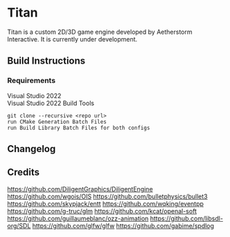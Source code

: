# Titan
Titan is a custom 2D/3D game engine developed by Aetherstorm Interactive. It is currently under development.

## Build Instructions
### Requirements
Visual Studio 2022  
Visual Studio 2022 Build Tools

```
git clone --recursive <repo url>
run CMake Generation Batch Files
run Build Library Batch Files for both configs
```

## Changelog

## Credits
https://github.com/DiligentGraphics/DiligentEngine
https://github.com/wgois/OIS
https://github.com/bulletphysics/bullet3
https://github.com/skypjack/entt
https://github.com/wqking/eventpp
https://github.com/g-truc/glm
https://github.com/kcat/openal-soft
https://github.com/guillaumeblanc/ozz-animation
https://github.com/libsdl-org/SDL
https://github.com/glfw/glfw
https://github.com/gabime/spdlog
